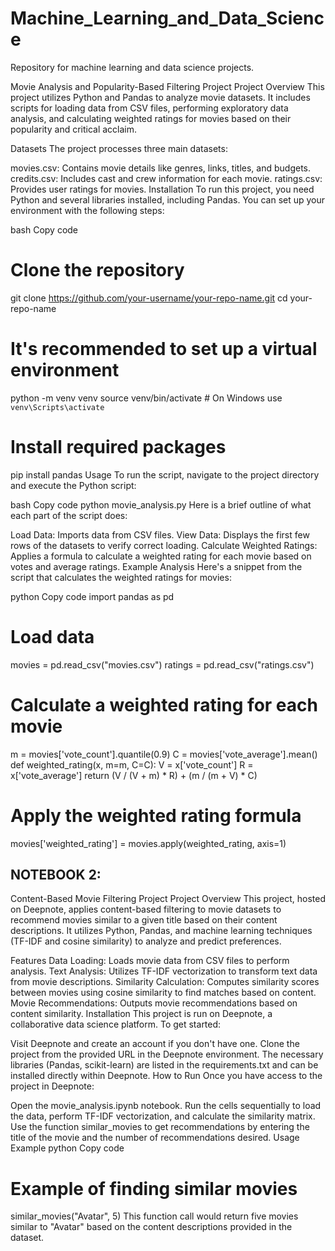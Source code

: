 # Machine_Learning_and_Data_Science
Repository for machine learning and data science projects.


Movie Analysis and Popularity-Based Filtering Project
Project Overview
This project utilizes Python and Pandas to analyze movie datasets. It includes scripts for loading data from CSV files, performing exploratory data analysis, and calculating weighted ratings for movies based on their popularity and critical acclaim.

Datasets
The project processes three main datasets:

movies.csv: Contains movie details like genres, links, titles, and budgets.
credits.csv: Includes cast and crew information for each movie.
ratings.csv: Provides user ratings for movies.
Installation
To run this project, you need Python and several libraries installed, including Pandas. You can set up your environment with the following steps:

bash
Copy code
# Clone the repository
git clone https://github.com/your-username/your-repo-name.git
cd your-repo-name

# It's recommended to set up a virtual environment
python -m venv venv
source venv/bin/activate  # On Windows use `venv\Scripts\activate`

# Install required packages
pip install pandas
Usage
To run the script, navigate to the project directory and execute the Python script:

bash
Copy code
python movie_analysis.py
Here is a brief outline of what each part of the script does:

Load Data: Imports data from CSV files.
View Data: Displays the first few rows of the datasets to verify correct loading.
Calculate Weighted Ratings: Applies a formula to calculate a weighted rating for each movie based on votes and average ratings.
Example Analysis
Here's a snippet from the script that calculates the weighted ratings for movies:

python
Copy code
import pandas as pd

# Load data
movies = pd.read_csv("movies.csv")
ratings = pd.read_csv("ratings.csv")

# Calculate a weighted rating for each movie
m = movies['vote_count'].quantile(0.9)
C = movies['vote_average'].mean()
def weighted_rating(x, m=m, C=C):
    V = x['vote_count']
    R = x['vote_average']
    return (V / (V + m) * R) + (m / (m + V) * C)

# Apply the weighted rating formula
movies['weighted_rating'] = movies.apply(weighted_rating, axis=1)



## NOTEBOOK 2:

Content-Based Movie Filtering Project
Project Overview
This project, hosted on Deepnote, applies content-based filtering to movie datasets to recommend movies similar to a given title based on their content descriptions. It utilizes Python, Pandas, and machine learning techniques (TF-IDF and cosine similarity) to analyze and predict preferences.

Features
Data Loading: Loads movie data from CSV files to perform analysis.
Text Analysis: Utilizes TF-IDF vectorization to transform text data from movie descriptions.
Similarity Calculation: Computes similarity scores between movies using cosine similarity to find matches based on content.
Movie Recommendations: Outputs movie recommendations based on content similarity.
Installation
This project is run on Deepnote, a collaborative data science platform. To get started:

Visit Deepnote and create an account if you don't have one.
Clone the project from the provided URL in the Deepnote environment.
The necessary libraries (Pandas, scikit-learn) are listed in the requirements.txt and can be installed directly within Deepnote.
How to Run
Once you have access to the project in Deepnote:

Open the movie_analysis.ipynb notebook.
Run the cells sequentially to load the data, perform TF-IDF vectorization, and calculate the similarity matrix.
Use the function similar_movies to get recommendations by entering the title of the movie and the number of recommendations desired.
Usage Example
python
Copy code
# Example of finding similar movies
similar_movies("Avatar", 5)
This function call would return five movies similar to "Avatar" based on the content descriptions provided in the dataset.


